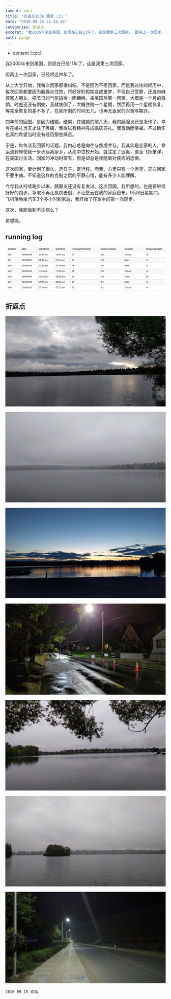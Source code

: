 ```yaml
---
layout: post
title: "折返点1636 回家（上）"
date: "2016-09-15 22:14:38"
categories: 折返点
excerpt: "我2005年来到美国，到现在已经11年了，这是我第三次回家。 距离上一次回家，已经将近四年了。 从上大学开始，我每次回家都很纠结。不是因为不愿回..."
auth: conge
---
```

* content
{:toc}

我2005年来到美国，到现在已经11年了，这是我第三次回家。

距离上一次回家，已经将近四年了。

从上大学开始，我每次回家都很纠结。不是因为不愿回家，而是我过往的经历中，每次回家都要因为胰腺炎住院，将好好的假期变成噩梦，不但自己受罪，还连带麻烦家人朋友，把节日的气氛搞得一团糟糕。来美国后第一回家，大概是一个月的假期。时差还没有倒完，我就病倒了，大概住院一个星期，然后再用一个星期恢复，等完全恢复的差不多了，在家所剩的时间无几，也再无返家的兴奋与期许。

四年前的回国，是因为结婚。结果，在结婚的前几天，我的胰腺炎还是发作了。幸亏在婚礼当天止住了疼痛，我得以有精神完成婚庆典礼。我激动而幸福，不过确实也真的希望当时没有经历那些痛苦。

于是，每每谈及回家的话题，我内心总是向往与焦虑并存。我其实是恋家的人，命运流转却使我一步步远离家乡，从高中住校开始，就注定了远离，直至飞跃重洋，在美国讨生活。回家的冲动时常有，但是却总是伴随着对疾病的恐惧。

这次回家，妻计划了很久，选日子，定行程。而我，心里只有一个愿望，这次回家不要生病。不知道这样的克制之后的平静心情，能有多少人能理解。

今年我从持续跑步以来，胰腺炎还没有复发过。这次回国，我所想的，也是要继续好好的跑步，争取不再让疾病击倒，不让愁云在我的家庭密布。9月8日星期四，飞机落地坐汽车3个多小时到家后，我开始了在家乡的第一次跑步。

这次，我能做到不生病么？

希望能。

## running log

![Week 0036](/assets/images/折返点/118382-791300ed3b508e5c.png)


## 折返点

![20160902.jpg](/assets/images/折返点/118382-b7b240e6b485bd2a.jpg)

![20160903.jpg](/assets/images/折返点/118382-f825f8ce22a611fe.jpg)

![20160904.jpg](/assets/images/折返点/118382-e155fce4ef3bbd86.jpg)

![20160905.jpg](/assets/images/折返点/118382-8f8fc397607f0587.jpg)

![20160906.jpg](/assets/images/折返点/118382-ef844e7a7408e640.jpg)

![20160907.jpg](/assets/images/折返点/118382-e4aefffae7f4df0a.jpg)

![20160908.jpg](/assets/images/折返点/118382-233597b4092ddedc.jpg)

```
2016-09-15 初稿
```

